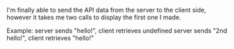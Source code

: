 I'm finally able to send the API data from the server to the client side, however it takes me two calls to display the first one I made.

Example: 
server sends "hello!", client retrieves undefined
server sends "2nd hello!", client retrieves "hello!"
